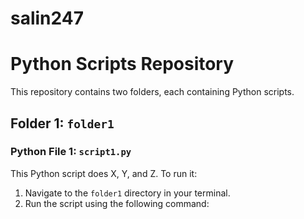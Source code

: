 # salin247
# Python Scripts Repository

This repository contains two folders, each containing Python scripts.

## Folder 1: `folder1`

### Python File 1: `script1.py`

This Python script does X, Y, and Z. To run it:

1. Navigate to the `folder1` directory in your terminal.
2. Run the script using the following command:

